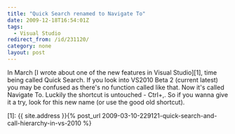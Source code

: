 ```yaml
---
title: "Quick Search renamed to Navigate To"
date: 2009-12-18T16:54:01Z
tags:
  - Visual Studio
redirect_from: /id/231120/
category: none
layout: post
---
```

In March [I wrote about one of the new features in Visual Studio][1], time being called Quick Search. If you look into VS2010 Beta 2 (current latest) you may be confused as there's no function called like that. Now it's called Navigate To. Luckily the shortcut is untouched - Ctrl+,. So if you wanna give it a try, look for this new name (or use the good old shortcut).

[1]: {{ site.address }}{% post_url 2009-03-10-229121-quick-search-and-call-hierarchy-in-vs-2010 %}